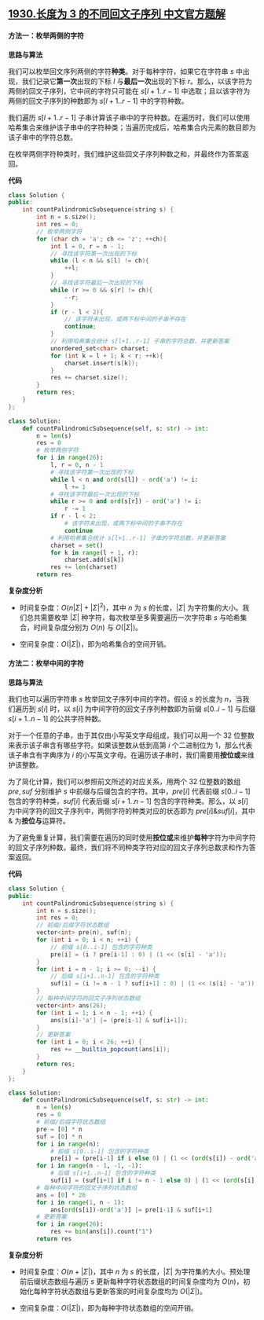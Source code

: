 ## [1930.长度为 3 的不同回文子序列 中文官方题解](https://leetcode.cn/problems/unique-length-3-palindromic-subsequences/solutions/100000/chang-du-wei-3-de-bu-tong-hui-wen-zi-xu-21trj)

#### 方法一：枚举两侧的字符

**思路与算法**

我们可以枚举回文序列两侧的字符**种类**。对于每种字符，如果它在字符串 $s$ 中出现，我们记录它**第一次**出现的下标 $l$ 与**最后一次**出现的下标 $r$。那么，以该字符为两侧的回文子序列，它中间的字符只可能在 $s[l+1..r-1]$ 中选取；且以该字符为两侧的回文子序列的种数即为 $s[l+1..r-1]$ 中的字符种数。

我们遍历 $s[l+1..r-1]$ 子串计算该子串中的字符种数。在遍历时，我们可以使用哈希集合来维护该子串中的字符种类；当遍历完成后，哈希集合内元素的数目即为该子串中的字符总数。

在枚举两侧字符种类时，我们维护这些回文子序列种数之和，并最终作为答案返回。

**代码**

```C++ [sol1-C++]
class Solution {
public:
    int countPalindromicSubsequence(string s) {
        int n = s.size();
        int res = 0;
        // 枚举两侧字符
        for (char ch = 'a'; ch <= 'z'; ++ch){
            int l = 0, r = n - 1;
            // 寻找该字符第一次出现的下标
            while (l < n && s[l] != ch){
                ++l;
            }
            // 寻找该字符最后一次出现的下标
            while (r >= 0 && s[r] != ch){
                --r;
            }
            if (r - l < 2){
                // 该字符未出现，或两下标中间的子串不存在
                continue;
            }
            // 利用哈希集合统计 s[l+1..r-1] 子串的字符总数，并更新答案
            unordered_set<char> charset;
            for (int k = l + 1; k < r; ++k){
                charset.insert(s[k]);
            }
            res += charset.size();
        }
        return res;
    }
};
```

```Python [sol1-Python3]
class Solution:
    def countPalindromicSubsequence(self, s: str) -> int:
        n = len(s)
        res = 0
        # 枚举两侧字符
        for i in range(26):
            l, r = 0, n - 1
            # 寻找该字符第一次出现的下标
            while l < n and ord(s[l]) - ord('a') != i:
                l += 1
            # 寻找该字符最后一次出现的下标
            while r >= 0 and ord(s[r]) - ord('a') != i:
                r -= 1
            if r - l < 2:
                # 该字符未出现，或两下标中间的子串不存在
                continue
            # 利用哈希集合统计 s[l+1..r-1] 子串的字符总数，并更新答案
            charset = set()
            for k in range(l + 1, r):
                charset.add(s[k])
            res += len(charset)
        return res
```

**复杂度分析**

- 时间复杂度：$O(n|\Sigma| + |\Sigma|^2)$，其中 $n$ 为 $s$ 的长度，$|\Sigma|$ 为字符集的大小。我们总共需要枚举 $|\Sigma|$ 种字符，每次枚举至多需要遍历一次字符串 $s$ 与哈希集合，时间复杂度分别为 $O(n)$ 与 $O(|\Sigma|)$。

- 空间复杂度：$O(|\Sigma|)$，即为哈希集合的空间开销。

#### 方法二：枚举中间的字符

**思路与算法**

我们也可以遍历字符串 $s$ 枚举回文子序列中间的字符。假设 $s$ 的长度为 $n$，当我们遍历到 $s[i]$ 时，以 $s[i]$ 为中间字符的回文子序列种数即为前缀 $s[0..i-1]$ 与后缀 $s[i+1..n-1]$ 的公共字符种数。

对于一个任意的子串，由于其仅由小写英文字母组成，我们可以用一个 $32$ 位整数来表示该子串含有哪些字符。如果该整数从低到高第 $i$ 个二进制位为 $1$，那么代表该子串含有字典序为 $i$ 的小写英文字母。在遍历该子串时，我们需要用**按位或**来维护该整数。

为了简化计算，我们可以参照前文所述的对应关系，用两个 $32$ 位整数的数组 $\textit{pre}, \textit{suf}$ 分别维护 $s$ 中前缀与后缀包含的字符。其中，$\textit{pre}[i]$ 代表前缀 $s[0..i-1]$ 包含的字符种类，$\textit{suf}[i]$ 代表后缀 $s[i+1..n-1]$ 包含的字符种类。那么，以 $s[i]$ 为中间字符的回文子序列中，两侧字符的种类对应的状态即为 $\textit{pre}[i] \& \textit{suf}[i]$，其中 $\&$ 为**按位与**运算符。

为了避免重复计算，我们需要在遍历的同时使用**按位或**来维护**每种**字符为中间字符的回文子序列种数。最终，我们将不同种类字符对应的回文子序列总数求和作为答案返回。

**代码**

```C++ [sol1-C++]
class Solution {
public:
    int countPalindromicSubsequence(string s) {
        int n = s.size();
        int res = 0;
        // 前缀/后缀字符状态数组
        vector<int> pre(n), suf(n);
        for (int i = 0; i < n; ++i) {
            // 前缀 s[0..i-1] 包含的字符种类
            pre[i] = (i ? pre[i-1] : 0) | (1 << (s[i] - 'a'));
        }
        for (int i = n - 1; i >= 0; --i) {
            // 后缀 s[i+1..n-1] 包含的字符种类
            suf[i] = (i != n - 1 ? suf[i+1] : 0) | (1 << (s[i] - 'a'));
        }
        // 每种中间字符的回文子序列状态数组
        vector<int> ans(26);
        for (int i = 1; i < n - 1; ++i) {
            ans[s[i]-'a'] |= (pre[i-1] & suf[i+1]);
        }
        // 更新答案
        for (int i = 0; i < 26; ++i) {
            res += __builtin_popcount(ans[i]);
        }
        return res;
    }
};
```

```Python [sol1-Python3]
class Solution:
    def countPalindromicSubsequence(self, s: str) -> int:
        n = len(s)
        res = 0
        # 前缀/后缀字符状态数组
        pre = [0] * n
        suf = [0] * n
        for i in range(n):
            # 前缀 s[0..i-1] 包含的字符种类
            pre[i] = (pre[i-1] if i else 0) | (1 << (ord(s[i]) - ord('a')))
        for i in range(n - 1, -1, -1):
            # 后缀 s[i+1..n-1] 包含的字符种类
            suf[i] = (suf[i+1] if i != n - 1 else 0) | (1 << (ord(s[i]) - ord('a')))
        # 每种中间字符的回文子序列状态数组
        ans = [0] * 26
        for i in range(1, n - 1):
            ans[ord(s[i])-ord('a')] |= pre[i-1] & suf[i+1]
        # 更新答案
        for i in range(26):
            res += bin(ans[i]).count("1")
        return res
```

**复杂度分析**

- 时间复杂度：$O(n + |\Sigma|)$，其中 $n$ 为 $s$ 的长度，$|\Sigma|$ 为字符集的大小。预处理前后缀状态数组与遍历 $s$ 更新每种字符状态数组的时间复杂度均为 $O(n)$，初始化每种字符状态数组与更新答案的时间复杂度均为 $O(|\Sigma|)$。

- 空间复杂度：$O(|\Sigma|)$，即为每种字符状态数组的空间开销。